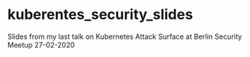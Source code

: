 # kuberentes_security_slides
Slides from my last talk on Kubernetes Attack Surface at Berlin Security Meetup 27-02-2020
